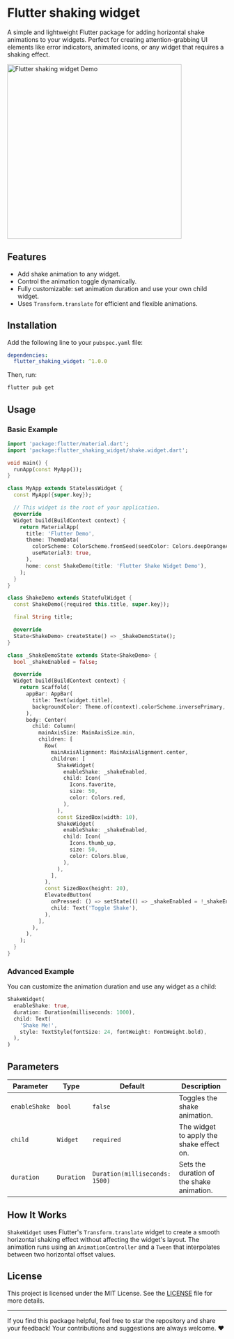 # Flutter shaking widget

A simple and lightweight Flutter package for adding horizontal shake animations to your widgets. Perfect for creating attention-grabbing UI elements like error indicators, animated icons, or any widget that requires a shaking effect.

<img src="https://github.com/user-attachments/assets/3a1cc683-70a4-4d67-b029-5c1eb749cff9" alt="Flutter shaking widget Demo" style="height:400px;">

## Features

- Add shake animation to any widget.
- Control the animation toggle dynamically.
- Fully customizable: set animation duration and use your own child widget.
- Uses `Transform.translate` for efficient and flexible animations.

## Installation

Add the following line to your `pubspec.yaml` file:

```yaml
dependencies:
  flutter_shaking_widget: ^1.0.0
```

Then, run:

```bash
flutter pub get
```

## Usage

### Basic Example

```dart
import 'package:flutter/material.dart';
import 'package:flutter_shaking_widget/shake.widget.dart';

void main() {
  runApp(const MyApp());
}

class MyApp extends StatelessWidget {
  const MyApp({super.key});

  // This widget is the root of your application.
  @override
  Widget build(BuildContext context) {
    return MaterialApp(
      title: 'Flutter Demo',
      theme: ThemeData(
        colorScheme: ColorScheme.fromSeed(seedColor: Colors.deepOrangeAccent),
        useMaterial3: true,
      ),
      home: const ShakeDemo(title: 'Flutter Shake Widget Demo'),
    );
  }
}

class ShakeDemo extends StatefulWidget {
  const ShakeDemo({required this.title, super.key});

  final String title;

  @override
  State<ShakeDemo> createState() => _ShakeDemoState();
}

class _ShakeDemoState extends State<ShakeDemo> {
  bool _shakeEnabled = false;

  @override
  Widget build(BuildContext context) {
    return Scaffold(
      appBar: AppBar(
        title: Text(widget.title),
        backgroundColor: Theme.of(context).colorScheme.inversePrimary,
      ),
      body: Center(
        child: Column(
          mainAxisSize: MainAxisSize.min,
          children: [
            Row(
              mainAxisAlignment: MainAxisAlignment.center,
              children: [
                ShakeWidget(
                  enableShake: _shakeEnabled,
                  child: Icon(
                    Icons.favorite,
                    size: 50,
                    color: Colors.red,
                  ),
                ),
                const SizedBox(width: 10),
                ShakeWidget(
                  enableShake: _shakeEnabled,
                  child: Icon(
                    Icons.thumb_up,
                    size: 50,
                    color: Colors.blue,
                  ),
                ),
              ],
            ),
            const SizedBox(height: 20),
            ElevatedButton(
              onPressed: () => setState(() => _shakeEnabled = !_shakeEnabled),
              child: Text('Toggle Shake'),
            ),
          ],
        ),
      ),
    );
  }
}

```

### Advanced Example

You can customize the animation duration and use any widget as a child:

```dart
ShakeWidget(
  enableShake: true,
  duration: Duration(milliseconds: 1000),
  child: Text(
    'Shake Me!',
    style: TextStyle(fontSize: 24, fontWeight: FontWeight.bold),
  ),
)
```

## Parameters

| Parameter      | Type            | Default                           | Description                                  |
|----------------|-----------------|-----------------------------------|----------------------------------------------|
| `enableShake`  | `bool`          | `false`                           | Toggles the shake animation.                |
| `child`        | `Widget`        | `required`                        | The widget to apply the shake effect on.    |
| `duration`     | `Duration`      | `Duration(milliseconds: 1500)`    | Sets the duration of the shake animation.   |

## How It Works

`ShakeWidget` uses Flutter's `Transform.translate` widget to create a smooth horizontal shaking effect without affecting the widget's layout. The animation runs using an `AnimationController` and a `Tween` that interpolates between two horizontal offset values.

## License

This project is licensed under the MIT License. See the [LICENSE](LICENSE) file for more details.

---

If you find this package helpful, feel free to star the repository and share your feedback! Your contributions and suggestions are always welcome. ❤️

